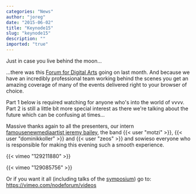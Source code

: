 ```yaml
---
categories: "News"
author: "joreg"
date: "2015-06-02"
title: "Keynode15"
slug: "keynode15"
description: ""
imported: "true"
---
```



Just in case you live behind the moon...

...there was this [Forum for Digital Arts](http://node15.vvvv.org) going on last month. And because we have an incredibly professional team working behind the scenes you get an amazing coverage of many of the events delivered right to your browser of choice. 

Part 1 below is required watching for anyone who's into the world of vvvv. Part 2 is still a little bit more special interest as there we're talking about the future which can be confusing at times...

Massive thanks again to all the presenters, our intern  [famousenewmediaartist jeremy bailey](http://www.jeremybailey.net), the band {{< user "motzi" >}}, {{< user "dominikkoller" >}} and {{< user "zeos" >}} and sowieso everyone who is responsible for making this evening such a smooth experience. 

{{< vimeo "129211880" >}}

{{< vimeo "129085756" >}}

Or if you want it all (including talks of the [symposium](http://node15.vvvv.org/program/wrapped-in-code-the-informed-body-symposium)) go to: https://vimeo.com/nodeforum/videos
